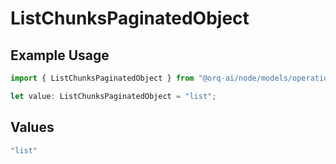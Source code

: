 # ListChunksPaginatedObject

## Example Usage

```typescript
import { ListChunksPaginatedObject } from "@orq-ai/node/models/operations";

let value: ListChunksPaginatedObject = "list";
```

## Values

```typescript
"list"
```